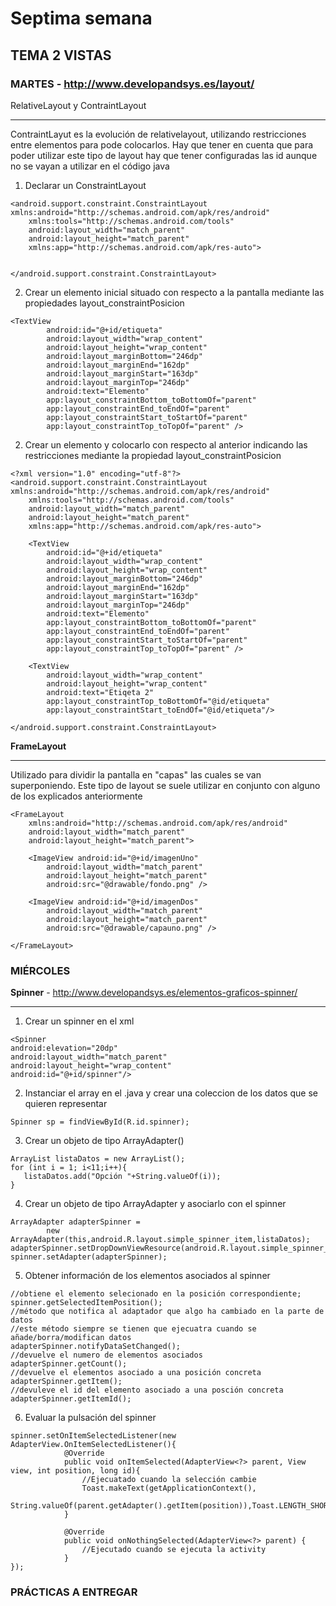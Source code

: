 # Septima semana

## TEMA 2 VISTAS

### MARTES - http://www.developandsys.es/layout/

RelativeLayout y ContraintLayout
***
ContraintLayut es la evolución de relativelayout, utilizando restricciones entre elementos para pode colocarlos. Hay que tener en cuenta que para poder utilizar este tipo de layout hay que tener configuradas las id aunque no se vayan a utilizar en el código java

1. Declarar un ConstraintLayout

````
<android.support.constraint.ConstraintLayout xmlns:android="http://schemas.android.com/apk/res/android"
    xmlns:tools="http://schemas.android.com/tools"
    android:layout_width="match_parent"
    android:layout_height="match_parent"
    xmlns:app="http://schemas.android.com/apk/res-auto">

  
</android.support.constraint.ConstraintLayout>
````

2. Crear un elemento inicial situado con respecto a la pantalla mediante las propiedades layout_constraintPosicion

````
<TextView
        android:id="@+id/etiqueta"
        android:layout_width="wrap_content"
        android:layout_height="wrap_content"
        android:layout_marginBottom="246dp"
        android:layout_marginEnd="162dp"
        android:layout_marginStart="163dp"
        android:layout_marginTop="246dp"
        android:text="Elemento"
        app:layout_constraintBottom_toBottomOf="parent"
        app:layout_constraintEnd_toEndOf="parent"
        app:layout_constraintStart_toStartOf="parent"
        app:layout_constraintTop_toTopOf="parent" />
````
2. Crear un elemento y colocarlo con respecto al anterior indicando las restricciones mediante la propiedad layout_constraintPosicion
````
<?xml version="1.0" encoding="utf-8"?>
<android.support.constraint.ConstraintLayout xmlns:android="http://schemas.android.com/apk/res/android"
    xmlns:tools="http://schemas.android.com/tools"
    android:layout_width="match_parent"
    android:layout_height="match_parent"
    xmlns:app="http://schemas.android.com/apk/res-auto">

    <TextView
        android:id="@+id/etiqueta"
        android:layout_width="wrap_content"
        android:layout_height="wrap_content"
        android:layout_marginBottom="246dp"
        android:layout_marginEnd="162dp"
        android:layout_marginStart="163dp"
        android:layout_marginTop="246dp"
        android:text="Elemento"
        app:layout_constraintBottom_toBottomOf="parent"
        app:layout_constraintEnd_toEndOf="parent"
        app:layout_constraintStart_toStartOf="parent"
        app:layout_constraintTop_toTopOf="parent" />

    <TextView
        android:layout_width="wrap_content"
        android:layout_height="wrap_content"
        android:text="Etiqeta 2"
        app:layout_constraintTop_toBottomOf="@id/etiqueta" 
        app:layout_constraintStart_toEndOf="@id/etiqueta"/>

</android.support.constraint.ConstraintLayout>
````

**FrameLayout**
***
Utilizado para dividir la pantalla en "capas" las cuales se van superponiendo. Este tipo de layout se suele utilizar en conjunto con alguno de los explicados anteriormente

````
<FrameLayout
    xmlns:android="http://schemas.android.com/apk/res/android"
    android:layout_width="match_parent"
    android:layout_height="match_parent">
 
    <ImageView android:id="@+id/imagenUno"
        android:layout_width="match_parent"
        android:layout_height="match_parent"
        android:src="@drawable/fondo.png" />

    <ImageView android:id="@+id/imagenDos"
        android:layout_width="match_parent"
        android:layout_height="match_parent"
        android:src="@drawable/capauno.png" />
 
</FrameLayout>
````
### MIÉRCOLES 

**Spinner** - http://www.developandsys.es/elementos-graficos-spinner/
***
1. Crear un spinner en el xml
````
<Spinner
android:elevation="20dp"
android:layout_width="match_parent"
android:layout_height="wrap_content"
android:id="@+id/spinner"/>
````
2. Instanciar el array en el .java y crear una coleccion de los datos que se quieren representar
````
Spinner sp = findViewById(R.id.spinner);
````
3. Crear un objeto de tipo ArrayAdapter()
````
ArrayList listaDatos = new ArrayList();
for (int i = 1; i<11;i++){
   listaDatos.add("Opción "+String.valueOf(i));
}
````
4. Crear un objeto de tipo ArrayAdapter y asociarlo con el spinner
````
ArrayAdapter adapterSpinner =
        new ArrayAdapter(this,android.R.layout.simple_spinner_item,listaDatos);
adapterSpinner.setDropDownViewResource(android.R.layout.simple_spinner_dropdown_item);
spinner.setAdapter(adapterSpinner);
````
5. Obtener información de los elementos asociados al spinner 
````
//obtiene el elemento selecionado en la posición correspondiente;
spinner.getSelectedItemPosition();
//método que notifica al adaptador que algo ha cambiado en la parte de datos
//este método siempre se tienen que ejecuatra cuando se añade/borra/modifican datos
adapterSpinner.notifyDataSetChanged();
//devuelve el numero de elementos asociados
adapterSpinner.getCount();
//devuelve el elementos asociado a una posición concreta
adapterSpinner.getItem();
//devuleve el id del elemento asociado a una posción concreta
adapterSpinner.getItemId();
````
6. Evaluar la pulsación del spinner
````
spinner.setOnItemSelectedListener(new AdapterView.OnItemSelectedListener(){
            @Override
            public void onItemSelected(AdapterView<?> parent, View view, int position, long id){
                //Ejecuatado cuando la selección cambie
                Toast.makeText(getApplicationContext(),
                        String.valueOf(parent.getAdapter().getItem(position)),Toast.LENGTH_SHORT).show();
            }
 
            @Override
            public void onNothingSelected(AdapterView<?> parent) {
                //Ejecutado cuando se ejecuta la activity
            }
});
````

### PRÁCTICAS A ENTREGAR

